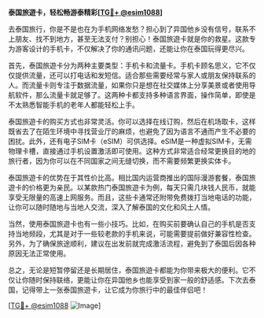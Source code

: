 **泰国旅遊卡，轻松畅游泰精彩[[TG💪+ @esim1088](https://t.me/s/esim1088)]**

去泰国旅行，你是不是也在为手机网络发愁？担心到了异国他乡没有信号，联系不上朋友、找不到地方，甚至无法支付？别担心！泰国旅遊卡就是你的救星。这款专为游客设计的手机卡，不仅解决了你的通讯问题，还能让你在泰国玩得更尽兴。

首先，泰国旅遊卡分为两种主要类型：手机卡和流量卡。手机卡顾名思义，它不仅仅提供流量，还可以打电话和发短信。适合那些需要经常与家人或朋友保持联系的人。而流量卡则专注于数据流量，如果你只是想在社交媒体上分享美景或者使用导航软件，那么流量卡就足够了。这两种卡都支持多种语言界面，操作简单，即使是不太熟悉智能手机的老年人都能轻松上手。

泰国旅遊卡的购买方式也非常灵活。你可以选择在线订购，然后在机场取卡，这样既省去了在陌生环境中寻找营业厅的麻烦，也避免了因为语言不通而产生不必要的困扰。此外，还有电子SIM卡（eSIM）可供选择。eSIM是一种虚拟SIM卡，无需物理卡槽，直接通过手机设置激活即可使用。这种方式非常适合经常更换目的地的旅行者，因为你可以在不同国家之间无缝切换，而不需要频繁更换实体卡。

泰国旅遊卡的优势在于其性价比高。相比国内运营商推出的国际漫游套餐，泰国旅遊卡的价格更为亲民。以某款热门泰国旅遊卡为例，每天只需几块钱人民币，就能享受无限量的高速上网服务。而且，这些卡通常还附带免费拨打当地电话的功能，让你可以随时随地与当地人交流，深入了解泰国的文化和风土人情。

当然，使用泰国旅遊卡也有一些小技巧。比如，在购买前要确认自己的手机是否支持当地频段，尤其是对于一些较老款的手机来说，可能需要提前做好兼容性检查。另外，为了确保旅途顺利，建议在出发前就完成激活流程，避免到了泰国后因各种原因无法正常使用。

总之，无论是短暂停留还是长期居住，泰国旅遊卡都能为你带来极大的便利。它不仅让你随时保持联络，更能让你在异国他乡也能享受到家一般的舒适感。下次去泰国，记得带上一张泰国旅遊卡，让它成为你旅行中的最佳伴侣吧！

[[TG💪+ @esim1088](https://t.me/s/esim1088) ![Image](https://i.postimg.cc/4NQfJmqS/Snipaste-2025-05-13-00-14-12.png)]